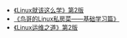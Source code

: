 + [《Linux就该这么学》第2版](《Linux就该这么学》第2版.md)
+ [《鸟哥的Linux私房菜——基础学习篇》](《鸟哥的Linux私房菜——基础学习篇》.md)
+ [《Linux运维之道》第2版](《Linux运维之道》第2版.md)